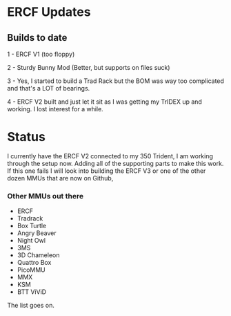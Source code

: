 # ERCF Updates

## Builds to date

1 - ERCF V1 (too floppy)

2 - Sturdy Bunny Mod (Better, but supports on files suck)

3 - Yes, I started to build a Trad Rack but the BOM was way too complicated and that's a LOT of bearings.

4 - ERCF V2 built and just let it sit as I was getting my TrIDEX up and working.  I lost interest for a while.

# Status

I currently have the ERCF V2 connected to my 350 Trident, I am working through the setup now.  Adding all of the supporting parts to make this work.  If this one fails I will look into building the ERCF V3 or one of the other dozen MMUs that are now on Github,


### Other MMUs out there

- ERCF
- Tradrack
- Box Turtle
- Angry Beaver
- Night Owl
- 3MS
- 3D Chameleon
- Quattro Box
- PicoMMU
- MMX
- KSM
- BTT ViViD

The list goes on.
